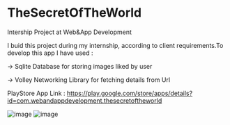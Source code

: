 # TheSecretOfTheWorld
Intership Project at Web&App Development

I buid this project during my internship, according to client requirements.To develop this app I have used :


-> Sqlite Database for storing images liked by user

-> Volley Networking Library for fetching details from Url

PlayStore App Link : https://play.google.com/store/apps/details?id=com.webandappdevelopment.thesecretoftheworld

![image](https://user-images.githubusercontent.com/83569296/138928027-e936214e-5b47-4830-ab6a-7a4d7740274f.png)
![image](https://user-images.githubusercontent.com/83569296/138928078-80471277-0b7a-419c-a257-38c5dadf678c.png)

